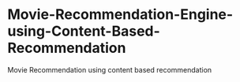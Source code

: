 # Movie-Recommendation-Engine-using-Content-Based-Recommendation
Movie Recommendation using content based recommendation 
